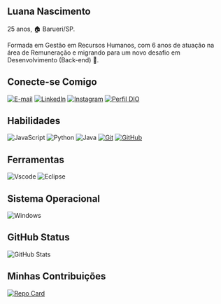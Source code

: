 ## Luana Nascimento

25 anos, 
🏠 Barueri/SP.

Formada em Gestão em Recursos Humanos, com 6 anos de atuação na área de Remuneração e  migrando para um novo desafio em  Desenvolvimento (Back-end) 🚀. 

## Conecte-se Comigo

[![E-mail](https://img.shields.io/badge/-Email-FFF?style=for-the-badge&logo=microsoft-outlook&logoColor=E94D5F)](mailto:luananascimento00@outlook.com)
[![LinkedIn](https://img.shields.io/badge/-LinkedIn-FFF?style=for-the-badge&logo=linkedin&logoColor=30A3DC)](https://www.linkedin.com/in/luana-nascimento-907539178//)
[![Instagram](https://img.shields.io/badge/-Instagram-FFF?style=for-the-badge&logo=instagram&logoColor=E94D5F)](https://www.instagram.com/lunasciimento_)
[![Perfil DIO](https://img.shields.io/badge/-Meu%20Perfil%20na%20DIO-FFF?style=for-the-badge)](https://web.dio.me/users/luananascimento00/)

## Habilidades

![JavaScript](https://img.shields.io/badge/JavaScript-000?style=for-the-badge&logo=javascript&logoColor=30A3DC)
![Python](https://img.shields.io/badge/Python-000?style=for-the-badge&logo=python)
![Java](https://img.shields.io/badge/java-000.svg?style=for-the-badge&logo=openjdk&logoColor=%23ED8B00)
[![Git](https://img.shields.io/badge/Git-000?style=for-the-badge&logo=git&logoColor=E94D5F)](https://git-scm.com/doc)
[![GitHub](https://img.shields.io/badge/GitHub-000?style=for-the-badge&logo=github&logoColor=30A3DC)](https://docs.github.com/)

## Ferramentas 

![Vscode](https://img.shields.io/badge/Vscode-000?style=for-the-badge&logo=visual-studio-code&logoColor=30A3DC)
![Eclipse](https://img.shields.io/badge/Eclipse-000?style=for-the-badge&logo=eclipse&logoColor=191970)


## Sistema Operacional 

![Windows](https://img.shields.io/badge/Windows-000?style=for-the-badge&logo=windows&logoColor=2CA5E0)


## GitHub Status

![GitHub Stats](https://github-readme-stats.vercel.app/api?username=Luana-Nascimento&theme=transparent&bg_color=000&border_color=30A3DC&show_icons=true&icon_color=30A3DC&title_color=E94D5F&text_color=FFF&hide_title=true&hide=stars)

## Minhas Contribuições

[![Repo Card](https://github-readme-stats.vercel.app/api/pin/?username=Luana-Nascimento&repo=dio-lab-open-source&bg_color=000&border_color=30A3DC&show_icons=true&icon_color=30A3DC&title_color=E94D5F&text_color=FFF)](https://github.com/Luana-Nascimento/dio-lab-open-source)
